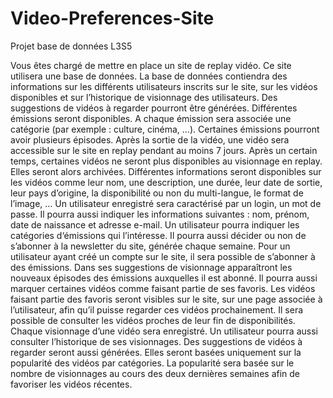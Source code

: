 # Video-Preferences-Site
Projet base de données L3S5

Vous êtes chargé de mettre en place un site de replay vidéo. Ce site utilisera une base de
données. La base de données contiendra des informations sur les différents utilisateurs
inscrits sur le site, sur les vidéos disponibles et sur l’historique de visionnage des
utilisateurs. Des suggestions de vidéos à regarder pourront être générées.
Différentes émissions seront disponibles. A chaque émission sera associée une catégorie
(par exemple : culture, cinéma, …). Certaines émissions pourront avoir plusieurs épisodes.
Après la sortie de la vidéo, une vidéo sera accessible sur le site en replay pendant au moins
7 jours. Après un certain temps, certaines vidéos ne seront plus disponibles au visionnage
en replay. Elles seront alors archivées.
Différentes informations seront disponibles sur les vidéos comme leur nom, une description,
une durée, leur date de sortie, leur pays d’origine, la disponibilité ou non du multi-langue, le
format de l’image, …
Un utilisateur enregistré sera caractérisé par un login, un mot de passe. Il pourra aussi
indiquer les informations suivantes : nom, prénom, date de naissance et adresse e-mail. Un
utilisateur pourra indiquer les catégories d‘émissions qui l’intéresse. Il pourra aussi décider
ou non de s’abonner à la newsletter du site, générée chaque semaine.
Pour un utilisateur ayant créé un compte sur le site, il sera possible de s’abonner à des
émissions. Dans ses suggestions de visionnage apparaîtront les nouveaux épisodes des
émissions auxquelles il est abonné. Il pourra aussi marquer certaines vidéos comme faisant
partie de ses favoris. Les vidéos faisant partie des favoris seront visibles sur le site, sur une
page associée à l’utilisateur, afin qu’il puisse regarder ces vidéos prochainement. Il sera
possible de consulter les vidéos proches de leur fin de disponibilités.
Chaque visionnage d’une vidéo sera enregistré. Un utilisateur pourra aussi consulter
l’historique de ses visionnages.
Des suggestions de vidéos à regarder seront aussi générées. Elles seront basées
uniquement sur la popularité des vidéos par catégories. La popularité sera basée sur le
nombre de visionnages au cours des deux dernières semaines afin de favoriser les vidéos
récentes.
